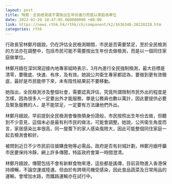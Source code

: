 ```yaml
---
layout: post
title: 特首：全民檢測或不需按出生年份進行而是以家庭為單位
date: 2022-02-28 18:47:05.000000000 +08:00
link: https://news.rthk.hk/rthk/ch/component/k2/1636348-20220228.htm
categories: rthk
---
```


行政長官林鄭月娥說，仍在評估全民檢測期間，市民是否需要禁足，至於全民檢測的方法亦在調整中，包括市民可能不需要按出生年份去做檢測，而是以一個同住家庭做單位。

林鄭月娥在深圳灣迎接內地專家組時表示，3月內進行全民強制檢測，最大目標是清零，要徹底、快速、有序，及有效。她說公共衛生專家都認為，要做到更有效徹底，最好是市民能停下來，未有陰性結果前不要移動。

她指出，全民檢測涉及整個社會，需要認真評估，究竟所謂限制市民外出的程度是怎樣，因為很多人一定要出外才能服務，單是公務員也數以萬計，因此要提供必要及緊急服務的人，是不能禁足，一定要有方法讓他們外出。

林鄭月娥說，早前提到全民檢測會像換領身份證般，市民按照出生年份去做，但聽到不少意見，這個未必是最有利市民的做法，可能會調整。她說，公共衛生角度而言，家居感染比率很高，同一屋簷下的家人感染風險大，因此可能整個同住家庭一起去檢測會較好。

被問到近日不少市民前往搶購食物等必需品，政府是否有封城計劃，林鄭月娥呼籲市民要保持冷靜，網上許多傳聞，特區政府會第一時間澄清。

林鄭月娥說，傳聞包括不會有新鮮食物來港，這些都是謠傳，目前貨物進入香港保持順暢，不論空運或陸運。但由於有跨境司機受感染，因此食品蔬菜及日常用品的運輸，會增加水路，而鐵路運輸亦在試行中。
